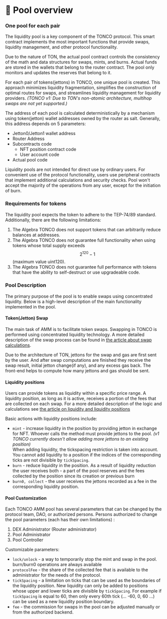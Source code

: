 # 🧺 Pool overview

### One pool for each pair

The liquidity pool is a key component of the TONCO protocol. This smart contract implements the most important functions that provide swaps, liquidity management, and other protocol functionality.

Due to the nature of TON, the actual pool contract controls the consistency of the math and data structures for swaps, mints, and burns. Actual funds are stored in the wallets that belong to the router contract. The pool only monitors and updates the reserves that belong to it.

For each pair of tokens(jettons) in TONCO, one unique pool is created. This approach minimizes liquidity fragmentation, simplifies the construction of optimal routes for swaps, and streamlines liquidity management for liquidity providers. _(TONCO v1: Due to TON's non-atomic architecture, multihop swaps are not yet supported.)_

The address of each pool is calculated deterministically by a mechanism using token(jetton) wallet addresses owned by the router as salt. Generally, this address depends on 5 parameters:

* Jetton0/Jetton1 wallet address
* Router Address
* Subcontracts code
  * NFT position contract code
  * User account code
* Actual pool code

Liquidity pools are not intended for direct use by ordinary users. For convenient use of the protocol functionality, users use peripheral contracts that implement additional calculations and security checks. Pool won't accept the majority of the operations from any user, except for the initiation of burn.

### Requirements for tokens

The liquidity pool expects the token to adhere to the TEP-74/89 standard. Additionally, there are the following limitations:

1. The Algebra TONCO does not support tokens that can arbitrarily reduce balances at addresses.
2. The Algebra TONCO does not guarantee full functionality when using tokens whose total supply exceeds $$2^{120} -1$$(maximum value uint120).
3. The Algebra TONCO does not guarantee full performance with tokens that have the ability to self-destruct or use upgradeable code.

### Pool Description

The primary purpose of the pool is to enable swaps using concentrated liquidity. Below is a high-level description of the main functionality implemented in the pool.

#### Token(Jetton) Swap

The main task of AMM is to facilitate token swaps. Swapping in TONCO is performed using concentrated liquidity technology. A more detailed description of the swap process can be found in [the article about swap calculations](swap-calculation.md).

Due to the architecture of TON, jettons for the swap and gas are first sent by the user. And after swap computations are finished they receive the swap result, initial jetton change(if any), and any excess gas back. The front-end helps to compute how many jettons and gas should be sent.

#### Liquidity positions

Users can provide tokens as liquidity within a specific price range. A liquidity position, as long as it is active, receives a portion of the fees that are collected on each swap. For a more detailed description of the logic and calculations see [the article on liquidity and liquidity positions](liquidity-and-positions.md)&#x20;

Basic actions with liquidity positions include:

* `mint` - increase liquidity in the position by providing jetton in exchange for NFT. Whoever calls the method must provide jettons to the pool. _(v1 TONCO currently doesn't allow adding more jettons to an existing position)_\
  When adding liquidity, the tickspacing restriction is taken into account. You cannot add liquidity to a position if the indices of the corresponding ticks are not divisible by `tickSpacing`.
* `burn` - reduce liquidity in the position. As a result of liquidity reduction the user receives both - a part of the pool reserves and the fees collected by the position since its creation or previous burn
* `burn0, collect` - the user receives the jettons recorded as a fee in the corresponding liquidity position.

#### Pool Customization

Each TONCO AMM pool has several parameters that can be changed by the protocol team, DAO, or authorized persons. Persons authorized to change the pool parameters (each has their own limitations) :

1. DEX Administrator (Router administrator)
2. Pool Administrator
3. Pool Controller

Customizable parameters:

* `lock/unlock` - a way to temporarily stop the mint and swap in the pool. burn/burn0 operations are always available
* `protocolFee` - the share of the collected fee that is available to the administrator for the needs of the protocol.
* `tickSpacing` - a limitation on ticks that can be used as the boundaries of the liquidity position. New liquidity can only be added to positions whose upper and lower ticks are divisible  by `tickSpacing`. For example if `tickSpacing` is equal to 60, then only every 60th tick (... -60, 0, 60 ...) can be used as a new liquidity position boundary.
* `fee` - the commission for swaps in the pool can be adjusted manually or from the authorized backend.
